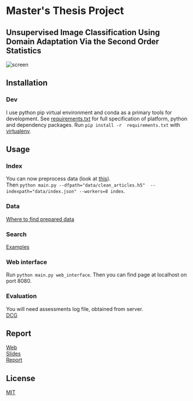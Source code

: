 # Master's Thesis Project
## Unsupervised Image Classification Using Domain Adaptation Via the Second Order Statistics
![screen](misc/screen.png)

## Installation

### Dev
I use python pip virtual environment and conda as a primary tools for 
development. See [requirements.txt](requirements.txt) for full specification of 
platform, python and dependency packages. Run `pip install -r 
requirements.txt` with [virtualenv](https://virtualenv.pypa.io/en/stable/).

## Usage

### Index

You can now preprocess data (look at [this](articlix/index/clean.ipynb)).  
Then `python main.py --dfpath="data/clean_articles.h5" 
--indexpath="data/index.json" --workers=8 index`.

### Data

[Where to find prepared data](data/where.txt)

### Search

[Examples](articlix/search/search.ipynb)

### Web interface

Run `python main.py web_interface`. Then you can find page 
at localhost on port 8080.

### Evaluation

You will need assessments log file, obtained from server.  
[DCG](articlix/evaluation/dcg.ipynb)

## Report

[Web](http://35.227.117.218/)  
[Slides](https://docs.google.com/presentation/d/e/2PACX-1vT5Qs8ly5csvfrqpafVQ4H0pQTr0U1S1XYF1gudEBVSxXaMwgUgVN4zEBDhO11j3d2Td7VmJ_PK6VGJ/pub?start=false&loop=false&delayms=3000)  
[Report](misc/articlix-final-report.pdf)

## License

[MIT](LICENSE)
